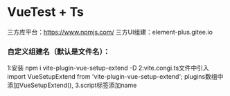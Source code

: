 # VueTest + Ts
三方库平台：https://www.npmjs.com/
三方UI组建：element-plus.gitee.io


### 自定义组建名（默认是文件名）：
1:安装 npm i vite-plugin-vue-setup-extend -D
2:vite.congi.ts文件中引入
import VueSetupExtend from 'vite-plugin-vue-setup-extend';
plugins数组中添加VueSetupExtend(),
3.script标签添加name
<script setup lang="ts" name ="Person123">


